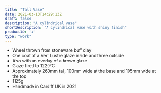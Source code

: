 ```yaml
---
title: "Tall Vase"
date: 2021-02-13T14:29:13Z
draft: false
description: "A cylindrical vase"
shortDescription: "A cylindrical vase with shiny finish"
productID: "3"
type: "work"
---
```


- Wheel thrown from stoneware buff clay
- One coat of a Vert Lustre glaze inside and three outside
- Also with an overlay of a brown glaze
- Glaze fired to 1220&deg;C
- Approximately 260mm tall, 100mm wide at the base and 105mm wide at the top
- 1125g
- Handmade in Cardiff UK in 2021